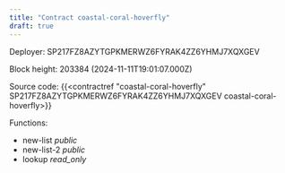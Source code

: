 ```yaml
---
title: "Contract coastal-coral-hoverfly"
draft: true
---
```

Deployer: SP217FZ8AZYTGPKMERWZ6FYRAK4ZZ6YHMJ7XQXGEV


 



Block height: 203384 (2024-11-11T19:01:07.000Z)

Source code: {{<contractref "coastal-coral-hoverfly" SP217FZ8AZYTGPKMERWZ6FYRAK4ZZ6YHMJ7XQXGEV coastal-coral-hoverfly>}}

Functions:

* new-list _public_
* new-list-2 _public_
* lookup _read_only_
